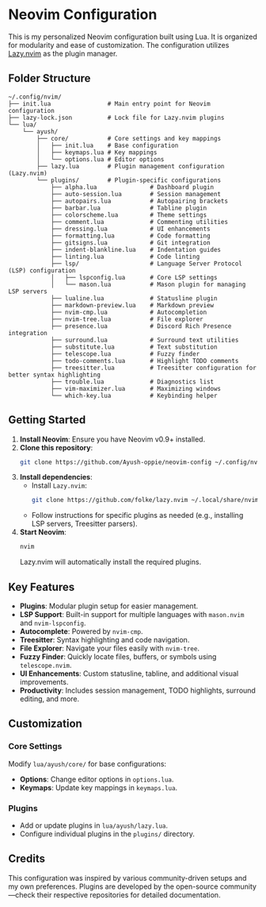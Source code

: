 # Neovim Configuration

This is my personalized Neovim configuration built using Lua. It is organized for modularity and ease of customization. The configuration utilizes [Lazy.nvim](https://github.com/folke/lazy.nvim) as the plugin manager.

## Folder Structure

```
~/.config/nvim/
├── init.lua                # Main entry point for Neovim configuration
├── lazy-lock.json          # Lock file for Lazy.nvim plugins
└── lua/
    └── ayush/
        ├── core/           # Core settings and key mappings
        │   ├── init.lua    # Base configuration
        │   ├── keymaps.lua # Key mappings
        │   └── options.lua # Editor options
        ├── lazy.lua        # Plugin management configuration (Lazy.nvim)
        └── plugins/        # Plugin-specific configurations
            ├── alpha.lua               # Dashboard plugin
            ├── auto-session.lua        # Session management
            ├── autopairs.lua           # Autopairing brackets
            ├── barbar.lua              # Tabline plugin
            ├── colorscheme.lua         # Theme settings
            ├── comment.lua             # Commenting utilities
            ├── dressing.lua            # UI enhancements
            ├── formatting.lua          # Code formatting
            ├── gitsigns.lua            # Git integration
            ├── indent-blankline.lua    # Indentation guides
            ├── linting.lua             # Code linting
            ├── lsp/                    # Language Server Protocol (LSP) configuration
            │   ├── lspconfig.lua       # Core LSP settings
            │   └── mason.lua           # Mason plugin for managing LSP servers
            ├── lualine.lua             # Statusline plugin
            ├── markdown-preview.lua    # Markdown preview
            ├── nvim-cmp.lua            # Autocompletion
            ├── nvim-tree.lua           # File explorer
            ├── presence.lua            # Discord Rich Presence integration
            ├── surround.lua            # Surround text utilities
            ├── substitute.lua          # Text substitution
            ├── telescope.lua           # Fuzzy finder
            ├── todo-comments.lua       # Highlight TODO comments
            ├── treesitter.lua          # Treesitter configuration for better syntax highlighting
            ├── trouble.lua             # Diagnostics list
            ├── vim-maximizer.lua       # Maximizing windows
            └── which-key.lua           # Keybinding helper
```

## Getting Started

1. **Install Neovim**: Ensure you have Neovim v0.9+ installed.
2. **Clone this repository**:
   ```bash
   git clone https://github.com/Ayush-oppie/neovim-config ~/.config/nvim
   ```
3. **Install dependencies**:
   - Install `Lazy.nvim`:
     ```bash
     git clone https://github.com/folke/lazy.nvim ~/.local/share/nvim/lazy/lazy.nvim
     ```
   - Follow instructions for specific plugins as needed (e.g., installing LSP servers, Treesitter parsers).
4. **Start Neovim**:
   ```bash
   nvim
   ```
   Lazy.nvim will automatically install the required plugins.

## Key Features

- **Plugins**: Modular plugin setup for easier management.
- **LSP Support**: Built-in support for multiple languages with `mason.nvim` and `nvim-lspconfig`.
- **Autocomplete**: Powered by `nvim-cmp`.
- **Treesitter**: Syntax highlighting and code navigation.
- **File Explorer**: Navigate your files easily with `nvim-tree`.
- **Fuzzy Finder**: Quickly locate files, buffers, or symbols using `telescope.nvim`.
- **UI Enhancements**: Custom statusline, tabline, and additional visual improvements.
- **Productivity**: Includes session management, TODO highlights, surround editing, and more.

## Customization

### Core Settings

Modify `lua/ayush/core/` for base configurations:

- **Options**: Change editor options in `options.lua`.
- **Keymaps**: Update key mappings in `keymaps.lua`.

### Plugins

- Add or update plugins in `lua/ayush/lazy.lua`.
- Configure individual plugins in the `plugins/` directory.

## Credits

This configuration was inspired by various community-driven setups and my own preferences. Plugins are developed by the open-source community—check their respective repositories for detailed documentation.

